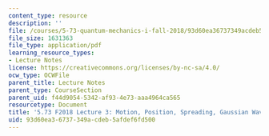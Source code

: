 ```yaml
---
content_type: resource
description: ''
file: /courses/5-73-quantum-mechanics-i-fall-2018/93d60ea36737349acdeb5afdef6fd500_MIT5_73F18_Lec3.pdf
file_size: 1631363
file_type: application/pdf
learning_resource_types:
- Lecture Notes
license: https://creativecommons.org/licenses/by-nc-sa/4.0/
ocw_type: OCWFile
parent_title: Lecture Notes
parent_type: CourseSection
parent_uid: f44d9054-5342-af93-4e73-aaa4964ca565
resourcetype: Document
title: '5.73 F2018 Lecture 3: Motion, Position, Spreading, Gaussian Wavepacket'
uid: 93d60ea3-6737-349a-cdeb-5afdef6fd500
---
```

